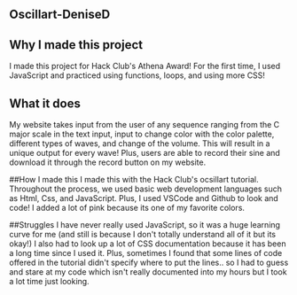 ## Oscillart-DeniseD

## Why I made this project
I made this project for Hack Club's Athena Award! For the first time, I used JavaScript and practiced using functions, loops, and using more CSS! 

## What it does
My website takes input from the user of any sequence ranging from the C major scale in the text input, input to change color with the color palette, different types of waves, and change of the volume. This will result in a unique output for every wave!
Plus, users are able to record their sine and download it through the record button on my website.

##How I made this
I made this with the Hack Club's ocsillart tutorial. Throughout the process, we used basic web development languages such as Html, Css, and JavaScript. 
Plus, I used VSCode and Github to look and code! I added a lot of pink because its one of my favorite colors. 

##Struggles
I have never really used JavaScript, so it was a huge learning curve for me (and still is because I don't totally understand all of it but its okay!) I also had to look up a lot of CSS documentation because it has been a long time since I used it. 
Plus, sometimes I found that some lines of code offered in the tutorial didn't specify where to put the lines.. so I had to guess and stare at my code which isn't really documented into my hours but I took a lot time just looking. 
